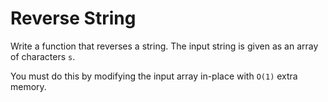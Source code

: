 # Reverse String

Write a function that reverses a string. The input string is given as an array of characters `s`.

You must do this by modifying the input array in-place with `O(1)` extra memory.
